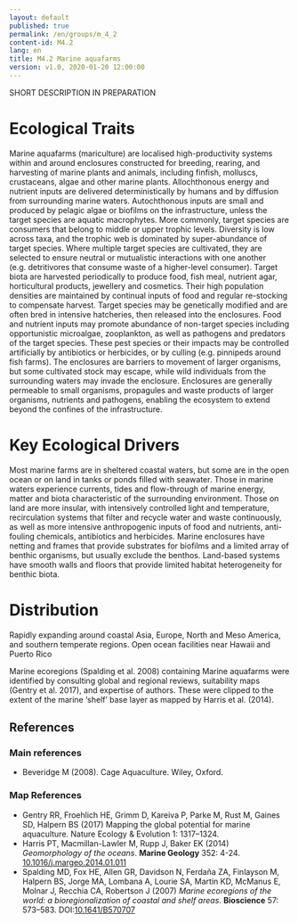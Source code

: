 ```yaml
---
layout: default
published: true
permalink: /en/groups/m_4_2
content-id: M4.2
lang: en
title: M4.2 Marine aquafarms
version: v1.0, 2020-01-20 12:00:00
---
```


SHORT DESCRIPTION IN PREPARATION

# Ecological Traits
 
Marine aquafarms (mariculture) are localised high-productivity systems within and around enclosures constructed for breeding, rearing, and harvesting of marine plants and animals, including finfish, molluscs, crustaceans, algae and other marine plants. Allochthonous energy and nutrient inputs are delivered deterministically by humans and by diffusion from surrounding marine waters. Autochthonous inputs are small and produced by pelagic algae or biofilms on the infrastructure, unless the target species are aquatic macrophytes. More commonly, target species are consumers that belong to middle or upper trophic levels. Diversity is low across taxa, and the trophic web is dominated by super-abundance of target species. Where multiple target species are cultivated, they are selected to ensure neutral or mutualistic interactions with one another (e.g. detritivores that consume waste of a higher-level consumer). Target biota are harvested periodically to produce food, fish meal, nutrient agar, horticultural products, jewellery and cosmetics.  Their high population densities are maintained by continual inputs of food and regular re-stocking to compensate harvest. Target species may be genetically modified and are often bred in intensive hatcheries, then released into the enclosures. Food and nutrient inputs may promote abundance of non-target species including opportunistic microalgae, zooplankton, as well as pathogens and predators of the target species. These pest species or their impacts may be controlled artificially by antibiotics or herbicides, or by culling (e.g. pinnipeds around fish farms). The enclosures are barriers to movement of larger organisms, but some cultivated stock may escape, while wild individuals from the surrounding waters may invade the enclosure. Enclosures are generally permeable to small organisms, propagules and waste products of larger organisms, nutrients and pathogens, enabling the ecosystem to extend beyond the confines of the infrastructure.
 
# Key Ecological Drivers
 
Most marine farms are in sheltered coastal waters, but some are in the open ocean or on land in tanks or ponds filled with seawater. Those in marine waters experience currents, tides and flow-through of marine energy, matter and biota characteristic of the surrounding environment. Those on land are more insular, with intensively controlled light and temperature, recirculation systems that filter and recycle water and waste continuously, as well as more intensive anthropogenic inputs of food and nutrients, anti-fouling chemicals, antibiotics and herbicides. Marine enclosures have netting and frames that provide substrates for biofilms and a limited array of benthic organisms, but usually exclude the benthos. Land-based systems have smooth walls and floors that provide limited habitat heterogeneity for benthic biota.
 
# Distribution
 
Rapidly expanding around coastal Asia, Europe, North and Meso America, and southern temperate regions. Open ocean facilities near Hawaii and Puerto Rico

Marine ecoregions (Spalding et al. 2008) containing Marine aquafarms were identified by consulting global and regional reviews, suitability maps (Gentry et al. 2017), and expertise of authors. These were clipped to the extent of the marine ‘shelf’ base layer as mapped by Harris et al. (2014).

## References

### Main references
* Beveridge M (2008). Cage Aquaculture. Wiley, Oxford.

### Map References
* Gentry RR, Froehlich HE, Grimm D, Kareiva P, Parke M, Rust M, Gaines SD, Halpern BS (2017) Mapping the global potential for marine aquaculture. Nature Ecology & Evolution 1: 1317–1324.
* Harris PT, Macmillan-Lawler M, Rupp J, Baker EK (2014) *Geomorphology of the oceans*. **Marine Geology** 352: 4-24. [10.1016/j.margeo.2014.01.011](https://doi.org/10.1016/j.margeo.2014.01.011)
* Spalding MD, Fox HE, Allen GR, Davidson N, Ferdaña ZA, Finlayson M, Halpern BS, Jorge MA, Lombana A, Lourie SA, Martin KD, McManus E, Molnar J, Recchia CA, Robertson J (2007) *Marine ecoregions of the world: a bioregionalization of coastal and shelf areas*. **Bioscience** 57: 573–583. DOI:[10.1641/B570707](https://doi.org/10.1641/B570707)
 
